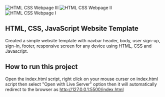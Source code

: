 

![HTML CSS Webpage III](https://github.com/user-attachments/assets/828762a4-615a-4842-b339-bc30a82f21b8)
![HTML CSS Webpage II](https://github.com/user-attachments/assets/bf19dc13-96f7-4b88-a374-a25df4e16660)
![HTML CSS Webpage I](https://github.com/user-attachments/assets/25acc0c2-b80d-4510-98a5-012c7130af2b)

## HTML, CSS, JavaScript Website Template

Created a simple website template with navbar header, body, user sign-up, sign-in, footer, responsive screen for any device using HTML, CSS and Javascript.

## How to run this project

Open the index.html script, right click on your mouse curser on index.html script then select "Open with Live Server" option then it will automatically redirect to the browser as http://127.0.0.1:5500/index.html
